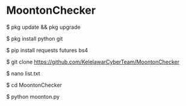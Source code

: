# MoontonChecker

$ pkg update && pkg upgrade

$ pkg install python git

$ pip install requests futures bs4

$ git clone https://github.com/KelelawarCyberTeam/MoontonChecker

$ nano list.txt

$ cd MoontonChecker

$ python moonton.py
